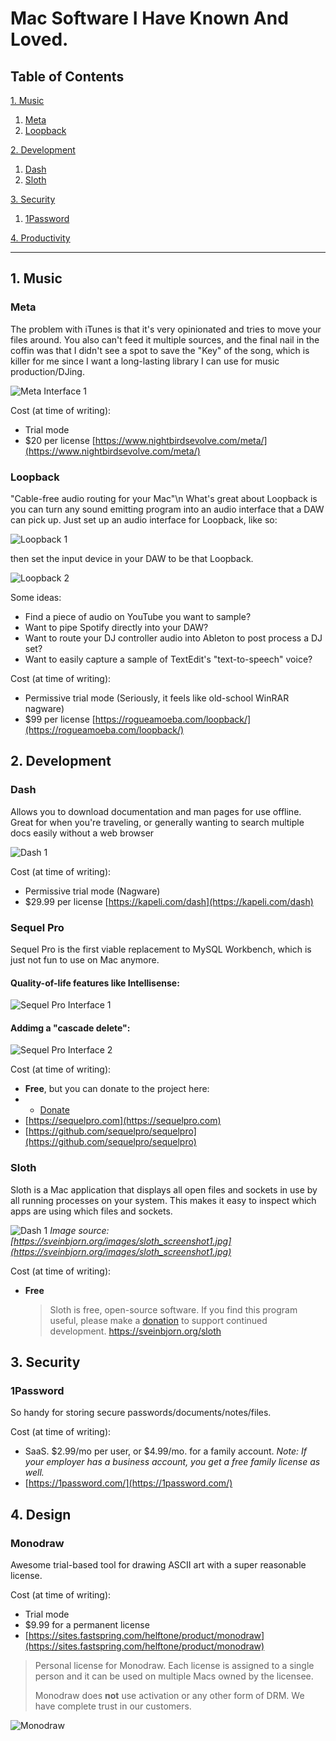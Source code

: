 # Mac Software I Have Known And Loved.

## Table of Contents

<!-- TOC -->
[1. Music](#1-music)
  1. [Meta](#meta)
  2. [Loopback](#loopback)

[2. Development](#2-development)
  1. [Dash](#dash)
  2. [Sloth](#sloth)

[3. Security](#3-security)
  1. [1Password](#1password)

[4. Productivity](#4-productivity)
<!-- /TOC -->

<a id="markdown-1-music" name="1-music"></a>

----

## 1. Music

<a id="markdown-meta" name="meta"></a>

### Meta

The problem with iTunes is that it's very opinionated and tries to move your
files around. You also can't feed it multiple sources, and the final nail in the
coffin was that I didn't see a spot to save the "Key" of the song, which is
killer for me since I want a long-lasting library I can use for music
production/DJing.

![Meta Interface 1](img/meta/meta1.png)

Cost (at time of writing):

- Trial mode
- \$20 per license
  [https://www.nightbirdsevolve.com/meta/](https://www.nightbirdsevolve.com/meta/)

<a id="markdown-loopback" name="loopback"></a>

### Loopback

"Cable-free audio routing for your Mac"\n
What's great about Loopback is you can turn any sound emitting program into an
audio interface that a DAW can pick up. Just set up an audio interface for
Loopback, like so:

![Loopback 1](img/loopback/loopback1.png)

then set the input device in your DAW to be that Loopback.

![Loopback 2](img/loopback/loopback2.png)

Some ideas:

- Find a piece of audio on YouTube you want to sample?
- Want to pipe Spotify directly into your DAW?
- Want to route your DJ controller audio into Ableton to post process a DJ set?
- Want to easily capture a sample of TextEdit's "text-to-speech" voice?

Cost (at time of writing):

- Permissive trial mode (Seriously, it feels like old-school WinRAR nagware)
- \$99 per license
  [https://rogueamoeba.com/loopback/](https://rogueamoeba.com/loopback/)

<a id="markdown-2-development" name="2-development"></a>

## 2. Development

<a id="markdown-dash" name="dash"></a>

### Dash

Allows you to download documentation and man pages for use offline. Great for
when you're traveling, or generally wanting to search multiple docs easily
without a web browser

![Dash 1](img/dash/dash1.png)

Cost (at time of writing):

- Permissive trial mode (Nagware)
- \$29.99 per license
  [https://kapeli.com/dash](https://kapeli.com/dash)

<a id="markdown-sloth" name="sloth"></a>

### Sequel Pro

Sequel Pro is the first viable replacement to MySQL Workbench, which is just not
fun to use on Mac anymore.

#### Quality-of-life features like Intellisense:

![Sequel Pro Interface 1](img/sequel_pro/sp1.png)

#### Addimg a "cascade delete":

![Sequel Pro Interface 2](img/sequel_pro/sp2.png)

Cost (at time of writing):
- **Free**, but you can donate to the project here:
-  - [Donate](https://sequelpro.com/donate)
- [https://sequelpro.com](https://sequelpro.com)
- [https://github.com/sequelpro/sequelpro](https://github.com/sequelpro/sequelpro)

### Sloth

Sloth is a Mac application that displays all open files and sockets in use by
all running processes on your system. This makes it easy to inspect which apps
are using which files and sockets.

![Dash 1](img/sloth/sloth_screenshot1.jpg)
_Image source: [https://sveinbjorn.org/images/sloth_screenshot1.jpg](https://sveinbjorn.org/images/sloth_screenshot1.jpg)_

Cost (at time of writing):
- **Free**
  > Sloth is free, open-source software. If you find this program useful, please make a [donation](https://sveinbjorn.org/donations) to support continued development.
  > https://sveinbjorn.org/sloth

<a id="markdown-3-security" name="3-security"></a>

## 3. Security

<a id="markdown-1password" name="1password"></a>

### 1Password

So handy for storing secure passwords/documents/notes/files.

Cost (at time of writing):

- SaaS. $2.99/mo per user, or $4.99/mo. for a family account.
  _Note: If your employer has a business account, you get a free family license as well._
- [https://1password.com/](https://1password.com/)

<a id="markdown-4-productivity" name="4-productivity"></a>

## 4. Design

### Monodraw

Awesome trial-based tool for drawing ASCII art with a super reasonable license.

Cost (at time of writing):
- Trial mode
- \$9.99 for a permanent license
- [https://sites.fastspring.com/helftone/product/monodraw](https://sites.fastspring.com/helftone/product/monodraw)

> Personal license for Monodraw. Each license is assigned to a single person and it can be used on multiple Macs owned by the licensee.
>
> Monodraw does **not** use activation or any other form of DRM. We have complete trust in our customers.


![Monodraw](img/monodraw/monodraw.png)
